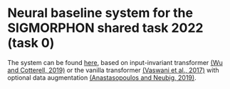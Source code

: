 # Neural baseline system for the SIGMORPHON shared task 2022 (task 0)

The system can be found [here](https://github.com/shijie-wu/neural-transducer/tree/master/example/sigmorphon2022-shared-tasks), based on input-invariant transformer [(Wu and Cotterell, 2019)](https://arxiv.org/abs/2005.10213) or the vanilla transformer [(Vaswani et al., 2017)](https://arxiv.org/abs/1706.03762) with optional data augmentation [(Anastasopoulos and Neubig, 2019)](https://arxiv.org/abs/1908.05838).
